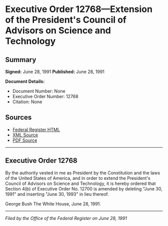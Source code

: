 # Executive Order 12768—Extension of the President's Council of Advisors on Science and Technology

## Summary

**Signed:** June 28, 1991
**Published:** June 28, 1991

**Document Details:**
- Document Number: None
- Executive Order Number: 12768
- Citation: None

## Sources
- [Federal Register HTML](https://www.presidency.ucsb.edu/documents/executive-order-12768-extension-the-presidents-council-advisors-science-and-technology)
- [XML Source](None)
- [PDF Source](None)

---

## Executive Order 12768

By the authority vested in me as President by the Constitution and the laws of the United States of America, and in order to extend the President's Council of Advisors on Science and Technology, it is hereby ordered that Section 4(b) of Executive Order No. 12700 is amended by deleting "June 30, 1991" and inserting "June 30, 1993" in lieu thereof.

George Bush
The White House,
June 28, 1991.

---

*Filed by the Office of the Federal Register on June 28, 1991*
